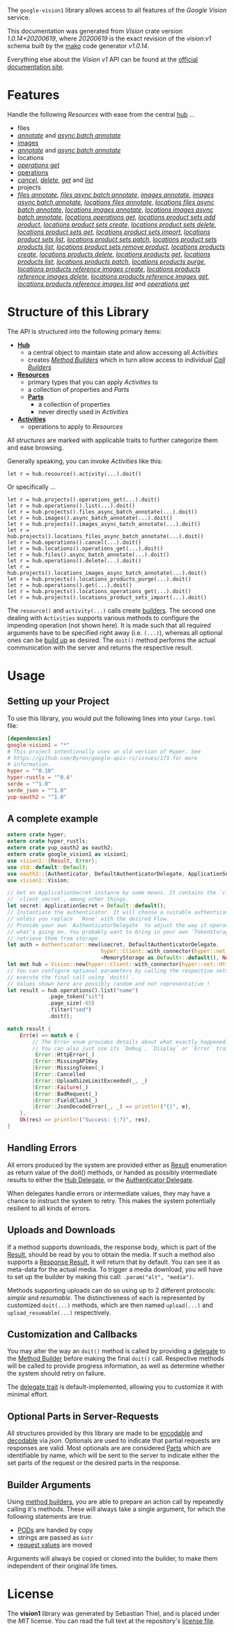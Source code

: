 <!---
DO NOT EDIT !
This file was generated automatically from 'src/mako/api/README.md.mako'
DO NOT EDIT !
-->
The `google-vision1` library allows access to all features of the *Google Vision* service.

This documentation was generated from *Vision* crate version *1.0.14+20200619*, where *20200619* is the exact revision of the *vision:v1* schema built by the [mako](http://www.makotemplates.org/) code generator *v1.0.14*.

Everything else about the *Vision* *v1* API can be found at the
[official documentation site](https://cloud.google.com/vision/).
# Features

Handle the following *Resources* with ease from the central [hub](https://docs.rs/google-vision1/1.0.14+20200619/google_vision1/struct.Vision.html) ... 

* files
 * [*annotate*](https://docs.rs/google-vision1/1.0.14+20200619/google_vision1/struct.FileAnnotateCall.html) and [*async batch annotate*](https://docs.rs/google-vision1/1.0.14+20200619/google_vision1/struct.FileAsyncBatchAnnotateCall.html)
* [images](https://docs.rs/google-vision1/1.0.14+20200619/google_vision1/struct.Image.html)
 * [*annotate*](https://docs.rs/google-vision1/1.0.14+20200619/google_vision1/struct.ImageAnnotateCall.html) and [*async batch annotate*](https://docs.rs/google-vision1/1.0.14+20200619/google_vision1/struct.ImageAsyncBatchAnnotateCall.html)
* locations
 * [*operations get*](https://docs.rs/google-vision1/1.0.14+20200619/google_vision1/struct.LocationOperationGetCall.html)
* [operations](https://docs.rs/google-vision1/1.0.14+20200619/google_vision1/struct.Operation.html)
 * [*cancel*](https://docs.rs/google-vision1/1.0.14+20200619/google_vision1/struct.OperationCancelCall.html), [*delete*](https://docs.rs/google-vision1/1.0.14+20200619/google_vision1/struct.OperationDeleteCall.html), [*get*](https://docs.rs/google-vision1/1.0.14+20200619/google_vision1/struct.OperationGetCall.html) and [*list*](https://docs.rs/google-vision1/1.0.14+20200619/google_vision1/struct.OperationListCall.html)
* projects
 * [*files annotate*](https://docs.rs/google-vision1/1.0.14+20200619/google_vision1/struct.ProjectFileAnnotateCall.html), [*files async batch annotate*](https://docs.rs/google-vision1/1.0.14+20200619/google_vision1/struct.ProjectFileAsyncBatchAnnotateCall.html), [*images annotate*](https://docs.rs/google-vision1/1.0.14+20200619/google_vision1/struct.ProjectImageAnnotateCall.html), [*images async batch annotate*](https://docs.rs/google-vision1/1.0.14+20200619/google_vision1/struct.ProjectImageAsyncBatchAnnotateCall.html), [*locations files annotate*](https://docs.rs/google-vision1/1.0.14+20200619/google_vision1/struct.ProjectLocationFileAnnotateCall.html), [*locations files async batch annotate*](https://docs.rs/google-vision1/1.0.14+20200619/google_vision1/struct.ProjectLocationFileAsyncBatchAnnotateCall.html), [*locations images annotate*](https://docs.rs/google-vision1/1.0.14+20200619/google_vision1/struct.ProjectLocationImageAnnotateCall.html), [*locations images async batch annotate*](https://docs.rs/google-vision1/1.0.14+20200619/google_vision1/struct.ProjectLocationImageAsyncBatchAnnotateCall.html), [*locations operations get*](https://docs.rs/google-vision1/1.0.14+20200619/google_vision1/struct.ProjectLocationOperationGetCall.html), [*locations product sets add product*](https://docs.rs/google-vision1/1.0.14+20200619/google_vision1/struct.ProjectLocationProductSetAddProductCall.html), [*locations product sets create*](https://docs.rs/google-vision1/1.0.14+20200619/google_vision1/struct.ProjectLocationProductSetCreateCall.html), [*locations product sets delete*](https://docs.rs/google-vision1/1.0.14+20200619/google_vision1/struct.ProjectLocationProductSetDeleteCall.html), [*locations product sets get*](https://docs.rs/google-vision1/1.0.14+20200619/google_vision1/struct.ProjectLocationProductSetGetCall.html), [*locations product sets import*](https://docs.rs/google-vision1/1.0.14+20200619/google_vision1/struct.ProjectLocationProductSetImportCall.html), [*locations product sets list*](https://docs.rs/google-vision1/1.0.14+20200619/google_vision1/struct.ProjectLocationProductSetListCall.html), [*locations product sets patch*](https://docs.rs/google-vision1/1.0.14+20200619/google_vision1/struct.ProjectLocationProductSetPatchCall.html), [*locations product sets products list*](https://docs.rs/google-vision1/1.0.14+20200619/google_vision1/struct.ProjectLocationProductSetProductListCall.html), [*locations product sets remove product*](https://docs.rs/google-vision1/1.0.14+20200619/google_vision1/struct.ProjectLocationProductSetRemoveProductCall.html), [*locations products create*](https://docs.rs/google-vision1/1.0.14+20200619/google_vision1/struct.ProjectLocationProductCreateCall.html), [*locations products delete*](https://docs.rs/google-vision1/1.0.14+20200619/google_vision1/struct.ProjectLocationProductDeleteCall.html), [*locations products get*](https://docs.rs/google-vision1/1.0.14+20200619/google_vision1/struct.ProjectLocationProductGetCall.html), [*locations products list*](https://docs.rs/google-vision1/1.0.14+20200619/google_vision1/struct.ProjectLocationProductListCall.html), [*locations products patch*](https://docs.rs/google-vision1/1.0.14+20200619/google_vision1/struct.ProjectLocationProductPatchCall.html), [*locations products purge*](https://docs.rs/google-vision1/1.0.14+20200619/google_vision1/struct.ProjectLocationProductPurgeCall.html), [*locations products reference images create*](https://docs.rs/google-vision1/1.0.14+20200619/google_vision1/struct.ProjectLocationProductReferenceImageCreateCall.html), [*locations products reference images delete*](https://docs.rs/google-vision1/1.0.14+20200619/google_vision1/struct.ProjectLocationProductReferenceImageDeleteCall.html), [*locations products reference images get*](https://docs.rs/google-vision1/1.0.14+20200619/google_vision1/struct.ProjectLocationProductReferenceImageGetCall.html), [*locations products reference images list*](https://docs.rs/google-vision1/1.0.14+20200619/google_vision1/struct.ProjectLocationProductReferenceImageListCall.html) and [*operations get*](https://docs.rs/google-vision1/1.0.14+20200619/google_vision1/struct.ProjectOperationGetCall.html)




# Structure of this Library

The API is structured into the following primary items:

* **[Hub](https://docs.rs/google-vision1/1.0.14+20200619/google_vision1/struct.Vision.html)**
    * a central object to maintain state and allow accessing all *Activities*
    * creates [*Method Builders*](https://docs.rs/google-vision1/1.0.14+20200619/google_vision1/trait.MethodsBuilder.html) which in turn
      allow access to individual [*Call Builders*](https://docs.rs/google-vision1/1.0.14+20200619/google_vision1/trait.CallBuilder.html)
* **[Resources](https://docs.rs/google-vision1/1.0.14+20200619/google_vision1/trait.Resource.html)**
    * primary types that you can apply *Activities* to
    * a collection of properties and *Parts*
    * **[Parts](https://docs.rs/google-vision1/1.0.14+20200619/google_vision1/trait.Part.html)**
        * a collection of properties
        * never directly used in *Activities*
* **[Activities](https://docs.rs/google-vision1/1.0.14+20200619/google_vision1/trait.CallBuilder.html)**
    * operations to apply to *Resources*

All *structures* are marked with applicable traits to further categorize them and ease browsing.

Generally speaking, you can invoke *Activities* like this:

```Rust,ignore
let r = hub.resource().activity(...).doit()
```

Or specifically ...

```ignore
let r = hub.projects().operations_get(...).doit()
let r = hub.operations().list(...).doit()
let r = hub.projects().files_async_batch_annotate(...).doit()
let r = hub.images().async_batch_annotate(...).doit()
let r = hub.projects().images_async_batch_annotate(...).doit()
let r = hub.projects().locations_files_async_batch_annotate(...).doit()
let r = hub.operations().cancel(...).doit()
let r = hub.locations().operations_get(...).doit()
let r = hub.files().async_batch_annotate(...).doit()
let r = hub.operations().delete(...).doit()
let r = hub.projects().locations_images_async_batch_annotate(...).doit()
let r = hub.projects().locations_products_purge(...).doit()
let r = hub.operations().get(...).doit()
let r = hub.projects().locations_operations_get(...).doit()
let r = hub.projects().locations_product_sets_import(...).doit()
```

The `resource()` and `activity(...)` calls create [builders][builder-pattern]. The second one dealing with `Activities` 
supports various methods to configure the impending operation (not shown here). It is made such that all required arguments have to be 
specified right away (i.e. `(...)`), whereas all optional ones can be [build up][builder-pattern] as desired.
The `doit()` method performs the actual communication with the server and returns the respective result.

# Usage

## Setting up your Project

To use this library, you would put the following lines into your `Cargo.toml` file:

```toml
[dependencies]
google-vision1 = "*"
# This project intentionally uses an old version of Hyper. See
# https://github.com/Byron/google-apis-rs/issues/173 for more
# information.
hyper = "^0.10"
hyper-rustls = "^0.6"
serde = "^1.0"
serde_json = "^1.0"
yup-oauth2 = "^1.0"
```

## A complete example

```Rust
extern crate hyper;
extern crate hyper_rustls;
extern crate yup_oauth2 as oauth2;
extern crate google_vision1 as vision1;
use vision1::{Result, Error};
use std::default::Default;
use oauth2::{Authenticator, DefaultAuthenticatorDelegate, ApplicationSecret, MemoryStorage};
use vision1::Vision;

// Get an ApplicationSecret instance by some means. It contains the `client_id` and 
// `client_secret`, among other things.
let secret: ApplicationSecret = Default::default();
// Instantiate the authenticator. It will choose a suitable authentication flow for you, 
// unless you replace  `None` with the desired Flow.
// Provide your own `AuthenticatorDelegate` to adjust the way it operates and get feedback about 
// what's going on. You probably want to bring in your own `TokenStorage` to persist tokens and
// retrieve them from storage.
let auth = Authenticator::new(&secret, DefaultAuthenticatorDelegate,
                              hyper::Client::with_connector(hyper::net::HttpsConnector::new(hyper_rustls::TlsClient::new())),
                              <MemoryStorage as Default>::default(), None);
let mut hub = Vision::new(hyper::Client::with_connector(hyper::net::HttpsConnector::new(hyper_rustls::TlsClient::new())), auth);
// You can configure optional parameters by calling the respective setters at will, and
// execute the final call using `doit()`.
// Values shown here are possibly random and not representative !
let result = hub.operations().list("name")
             .page_token("sit")
             .page_size(-65)
             .filter("sed")
             .doit();

match result {
    Err(e) => match e {
        // The Error enum provides details about what exactly happened.
        // You can also just use its `Debug`, `Display` or `Error` traits
         Error::HttpError(_)
        |Error::MissingAPIKey
        |Error::MissingToken(_)
        |Error::Cancelled
        |Error::UploadSizeLimitExceeded(_, _)
        |Error::Failure(_)
        |Error::BadRequest(_)
        |Error::FieldClash(_)
        |Error::JsonDecodeError(_, _) => println!("{}", e),
    },
    Ok(res) => println!("Success: {:?}", res),
}

```
## Handling Errors

All errors produced by the system are provided either as [Result](https://docs.rs/google-vision1/1.0.14+20200619/google_vision1/enum.Result.html) enumeration as return value of 
the doit() methods, or handed as possibly intermediate results to either the 
[Hub Delegate](https://docs.rs/google-vision1/1.0.14+20200619/google_vision1/trait.Delegate.html), or the [Authenticator Delegate](https://docs.rs/yup-oauth2/*/yup_oauth2/trait.AuthenticatorDelegate.html).

When delegates handle errors or intermediate values, they may have a chance to instruct the system to retry. This 
makes the system potentially resilient to all kinds of errors.

## Uploads and Downloads
If a method supports downloads, the response body, which is part of the [Result](https://docs.rs/google-vision1/1.0.14+20200619/google_vision1/enum.Result.html), should be
read by you to obtain the media.
If such a method also supports a [Response Result](https://docs.rs/google-vision1/1.0.14+20200619/google_vision1/trait.ResponseResult.html), it will return that by default.
You can see it as meta-data for the actual media. To trigger a media download, you will have to set up the builder by making
this call: `.param("alt", "media")`.

Methods supporting uploads can do so using up to 2 different protocols: 
*simple* and *resumable*. The distinctiveness of each is represented by customized 
`doit(...)` methods, which are then named `upload(...)` and `upload_resumable(...)` respectively.

## Customization and Callbacks

You may alter the way an `doit()` method is called by providing a [delegate](https://docs.rs/google-vision1/1.0.14+20200619/google_vision1/trait.Delegate.html) to the 
[Method Builder](https://docs.rs/google-vision1/1.0.14+20200619/google_vision1/trait.CallBuilder.html) before making the final `doit()` call. 
Respective methods will be called to provide progress information, as well as determine whether the system should 
retry on failure.

The [delegate trait](https://docs.rs/google-vision1/1.0.14+20200619/google_vision1/trait.Delegate.html) is default-implemented, allowing you to customize it with minimal effort.

## Optional Parts in Server-Requests

All structures provided by this library are made to be [encodable](https://docs.rs/google-vision1/1.0.14+20200619/google_vision1/trait.RequestValue.html) and 
[decodable](https://docs.rs/google-vision1/1.0.14+20200619/google_vision1/trait.ResponseResult.html) via *json*. Optionals are used to indicate that partial requests are responses 
are valid.
Most optionals are are considered [Parts](https://docs.rs/google-vision1/1.0.14+20200619/google_vision1/trait.Part.html) which are identifiable by name, which will be sent to 
the server to indicate either the set parts of the request or the desired parts in the response.

## Builder Arguments

Using [method builders](https://docs.rs/google-vision1/1.0.14+20200619/google_vision1/trait.CallBuilder.html), you are able to prepare an action call by repeatedly calling it's methods.
These will always take a single argument, for which the following statements are true.

* [PODs][wiki-pod] are handed by copy
* strings are passed as `&str`
* [request values](https://docs.rs/google-vision1/1.0.14+20200619/google_vision1/trait.RequestValue.html) are moved

Arguments will always be copied or cloned into the builder, to make them independent of their original life times.

[wiki-pod]: http://en.wikipedia.org/wiki/Plain_old_data_structure
[builder-pattern]: http://en.wikipedia.org/wiki/Builder_pattern
[google-go-api]: https://github.com/google/google-api-go-client

# License
The **vision1** library was generated by Sebastian Thiel, and is placed 
under the *MIT* license.
You can read the full text at the repository's [license file][repo-license].

[repo-license]: https://github.com/Byron/google-apis-rsblob/master/LICENSE.md

